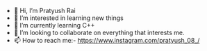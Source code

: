 - 👋 Hi, I’m Pratyush Rai
- 👀 I’m interested in learning new things
- 🌱 I’m currently learning C++
- 💞️ I’m looking to collaborate on everything that interests me.
- 📫 How to reach me:- https://www.instagram.com/pratyush_08_/

<!---
sukhoi08/sukhoi08 is a ✨ special ✨ repository because its `README.md` (this file) appears on your GitHub profile.
You can click the Preview link to take a look at your changes.
--->
